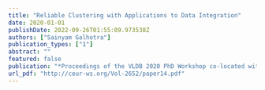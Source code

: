 ```yaml
---
title: "Reliable Clustering with Applications to Data Integration"
date: 2020-01-01
publishDate: 2022-09-26T01:55:09.973538Z
authors: ["Sainyam Galhotra"]
publication_types: ["1"]
abstract: ""
featured: false
publication: "*Proceedings of the VLDB 2020 PhD Workshop co-located with the 46th International Conference on Very Large Databases (VLDB 2020), ONLINE, August 31 - September 4, 2020*"
url_pdf: "http://ceur-ws.org/Vol-2652/paper14.pdf"
---
```


